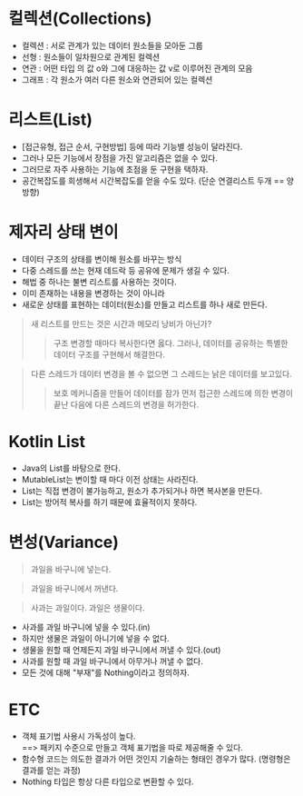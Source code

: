 # 컬렉션(Collections)
- 컬렉션 : 서로 관계가 있는 데이터 원소들을 모아둔 그룹
- 선형 : 원소들이 일차원으로 관계된 컬렉션
- 연관 : 어떤 타입 의 값 o와 그에 대응하는 값 v로 이루어진 관계의 모음
- 그래프 : 각 원소가 여러 다른 원소와 연관되어 있는 컬렉션

# 리스트(List)
- [접근유형, 접근 순서, 구현방법] 등에 따라 기능별 성능이 달라진다.
- 그러나 모든 기능에서 장점을 가진 알고리즘은 없을 수 있다.
- 그러므로 자주 사용하는 기능에 초점을 둔 구현을 택하자.
- 공간복잡도를 희생해서 시간복잡도를 얻을 수도 있다. (단순 연결리스트 두개 == 양방향)

# 제자리 상태 변이
- 데이터 구조의 상태를 변이해 원소를 바꾸는 방식
- 다중 스레드를 쓰는 현재 데드락 등 공유에 문제가 생길 수 있다.
- 해법 중 하나는 불변 리스트를 사용하는 것이다.
- 이미 존재하는 내용을 변경하는 것이 아니라
- 새로운 상태를 표현하는 데이터(원소)를 만들고 리스트를 하나 새로 만든다.
>새 리스트를 만드는 것은 시간과 메모리 낭비가 아닌가?
>> 구조 변경할 때마다 복사한다면 옳다. 그러나, 데이터를 공유하는 특별한 데이터 구조를 구현해서 해결한다.

>다른 스레드가 데이터 변경을 볼 수 없으면 그 스레드는 낡은 데이터를 보고있다.
>> 보호 메커니즘을 만들어 데이터를 잠가 먼저 접근한 스레드에 의한 변경이 끝난 다음에 다른 스레드의 변경을  허가한다.    

# Kotlin List
- Java의 List를 바탕으로 한다.
- MutableList는 변이할 때 마다 이전 상태는 사라진다.
- List는 직접 변경이 불가능하고, 원소가 추가되거나 하면 복사본을 만든다.
- List는 방어적 복사를 하기 때문에 효율적이지 못하다.

# 변성(Variance)
> 과일을 바구니에 넣는다. 

> 과일을 바구니에서 꺼낸다.

> 사과는 과일이다. 과일은 생물이다.
- 사과를 과일 바구니에 넣을 수 있다.(in)
- 하지만 생물은 과일이 아니기에 넣을 수 없다.
- 생물을 원할 때 언제든지 과일 바구니에서 꺼낼 수 있다.(out)
- 사과를 원할 때 과일 바구니에서 아무거나 꺼낼 수 없다. 
- 모든 것에 대해 "부재"를 Nothing이라고 정의하자.

# ETC
- 객체 표기법 사용시 가독성이 높다.  
==> 패키지 수준으로 만들고 객체 표기법을 따로 제공해줄 수 있다.
- 함수형 코드는 의도한 결과가 어떤 것인지 기술하는 형태인 경우가 많다. (명령형은 결과를 얻는 과정)
- Nothing 타입은 항상 다른 타입으로 변환할 수 있다.